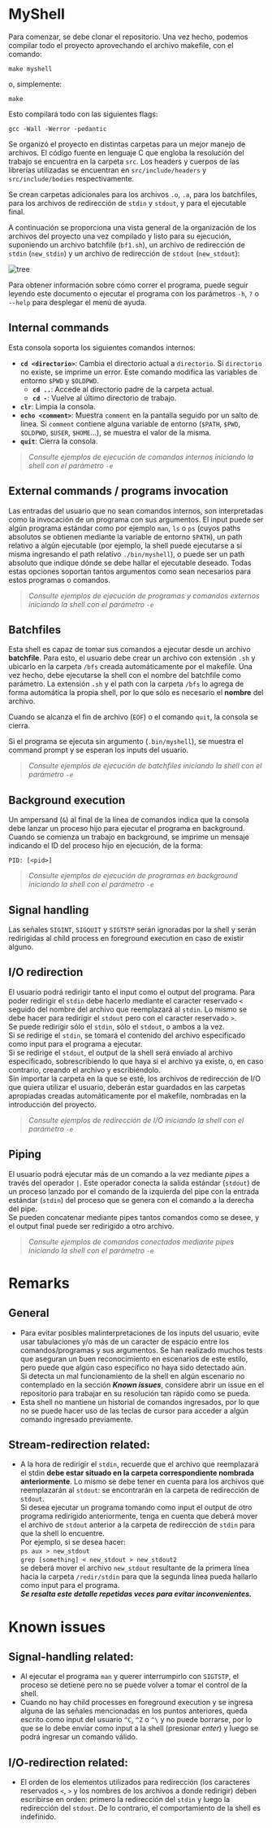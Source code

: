 # MyShell

Para comenzar, se debe clonar el repositorio. Una vez hecho, podemos compilar todo el proyecto aprovechando el archivo makefile, con el comando:

`make myshell`

o, simplemente:

`make`

Esto compilará todo con las siguientes flags:

`gcc -Wall -Werror -pedantic`

Se organizó el proyecto en distintas carpetas para un mejor manejo de archivos. El código fuente en lenguaje C que engloba la resolución del trabajo se encuentra en la carpeta `src`. Los headers y cuerpos de las librerías utilizadas se encuentran en `src/include/headers` y `src/include/bodies` respectivamente.

Se crean carpetas adicionales para los archivos `.o`, `.a`, para los batchfiles, para los archivos de redirección de `stdin` y `stdout`, y para el ejecutable final.

A continuación se proporciona una vista general de la organización de los archivos del proyecto una vez compilado y listo para su ejecución, suponiendo un archivo batchfile (`bf1.sh`), un archivo de redirección de `stdin` (`new_stdin`) y un archivo de redirección de `stdout` (`new_stdout`):

![tree](https://user-images.githubusercontent.com/66426042/145492464-a1487aec-cb1b-4001-9e5a-fd2d7c77ee93.png)

Para obtener información sobre cómo correr el programa, puede seguir leyendo este documento o ejecutar el programa con los parámetros `-h`, `?` o `--help` para desplegar el menú de ayuda.

## Internal commands
Esta consola soporta los siguientes comandos internos:

- **`cd <directorio>`**: Cambia el directorio actual a `directorio`. Si `directorio` no existe, se imprime un error. Este comando modifica las variables de entorno `$PWD` y  `$OLDPWD`.
    - **`cd ..`**: Accede al directorio padre de la carpeta actual.
    - **`cd -`**: Vuelve al último directorio de trabajo.
- **`clr`**: Limpia la consola.
- **`echo <comment>`**: Muestra `comment` en la pantalla seguido por un salto de línea. Si `comment` contiene alguna variable de entorno (`$PATH`, `$PWD`, `$OLDPWD`, `$USER`, `$HOME`...), se muestra el valor de la misma.
- **`quit`**: Cierra la consola.

> *Consulte ejemplos de ejecución de comandos internos iniciando la shell con el parámetro `-e`*

## External commands / programs invocation
Las entradas del usuario que no sean comandos internos, son interpretadas como la invocación de un programa con sus argumentos. El input puede ser algún programa estándar como por ejemplo `man`, `ls` o `ps` (cuyos paths absolutos se obtienen mediante la variable de entorno `$PATH`), un path relativo a algún ejecutable (por ejemplo, la shell puede ejecutarse a sí misma ingresando el path relativo `./bin/myshell`), o puede ser un path absoluto que indique dónde se debe hallar el ejecutable deseado. Todas estas opciones soportan tantos argumentos como sean necesarios para estos programas o comandos.

> *Consulte ejemplos de ejecución de programas y comandos externos iniciando la shell con el parámetro `-e`*

## Batchfiles
Esta shell es capaz de tomar sus comandos a ejecutar desde un archivo **batchfile**. Para esto, el usuario debe crear un archivo con extensión `.sh` y ubicarlo en la carpeta `/bfs` creada automáticamente por el makefile. Una vez hecho, debe ejecutarse la shell con el nombre del batchfile como parámetro. La extensión `.sh` y el path con la carpeta `/bfs` lo agrega de forma automática la propia shell, por lo que sólo es necesario el **nombre** del archivo.

Cuando se alcanza el fin de archivo (`EOF`) o el comando `quit`, la consola se cierra.

Si el programa se ejecuta sin argumento (`.bin/myshell`), se muestra el command prompt y se esperan los inputs del usuario.

> *Consulte ejemplos de ejecución de batchfiles iniciando la shell con el parámetro `-e`*

## Background execution
Un ampersand (`&`) al final de la línea de comandos indica que la consola debe lanzar un proceso hijo para ejecutar el programa en background.\
Cuando se comienza un trabajo en background, se imprime un mensaje indicando el ID del proceso hijo en ejecución, de la forma:

`PID: [<pid>]`

> *Consulte ejemplos de ejecución de programas en background iniciando la shell con el parámetro `-e`*

## Signal handling
Las señales `SIGINT`, `SIGQUIT` y `SIGTSTP` serán ignoradas por la shell y serán redirigidas al child process en foreground execution en caso de existir alguno.

## I/O redirection
El usuario podrá redirigir tanto el input como el output del programa. Para poder redirigir el `stdin` debe hacerlo mediante el caracter reservado `<` seguido del nombre del archivo que reemplazará al `stdin`. Lo mismo se debe hacer para redirigir el `stdout` pero con el caracter reservado `>`.\
Se puede redirigir sólo el `stdin`, sólo el `stdout`, o ambos a la vez.\
Si se redirige el `stdin`, se tomará el contenido del archivo especificado como input para el programa a ejecutar.\
Si se redirige el `stdout`, el output de la shell será enviado al archivo especificado, sobrescribiendo lo que haya si el archivo ya existe, o, en caso contrario, creando el archivo y escribiéndolo.\
Sin importar la carpeta en la que se esté, los archivos de redirección de I/O que quiera utilizar el usuario, deberán estar guardados en las carpetas apropiadas creadas automáticamente por el makefile, nombradas en la introducción del proyecto.

> *Consulte ejemplos de redirección de I/O iniciando la shell con el parámetro `-e`*

## Piping
El usuario podrá ejecutar más de un comando a la vez mediante *pipes* a través del operador `|`. Este operador conecta la salida estándar (`stdout`) de un proceso lanzado por el comando de la izquierda del pipe con la entrada estándar (`stdin`) del proceso que se genera con el comando a la derecha del pipe.\
Se pueden concatenar mediante pipes tantos comandos como se desee, y el output final puede ser redirigido a otro archivo.

> *Consulte ejemplos de comandos conectados mediante pipes iniciando la shell con el parámetro `-e`*

# Remarks
## General
- Para evitar posibles malinterpretaciones de los inputs del usuario, evite usar tabulaciones y/o más de un caracter de espacio entre los comandos/programas y sus argumentos. Se han realizado muchos tests que aseguran un buen reconocimiento en escenarios de este estilo, pero puede que algún caso específico no haya sido detectado aún.\
Si detecta un mal funcionamiento de la shell en algún escenario no contemplado en la sección ***Known issues***, considere abrir un issue en el repositorio para trabajar en su resolución tan rápido como se pueda.
- Esta shell no mantiene un historial de comandos ingresados, por lo que no se puede hacer uso de las teclas de cursor para acceder a algún comando ingresado previamente.
## Stream-redirection related:
- A la hora de redirigir el `stdin`, recuerde que el archivo que reemplazará el stdin **debe estar situado en la carpeta correspondiente nombrada anteriormente**. Lo mismo se debe tener en cuenta para los archivos que reemplazarán al `stdout`: se encontrarán en la carpeta de redirección de `stdout`.\
Si desea ejecutar un programa tomando como input el output de otro programa redirigido anteriormente, tenga en cuenta que deberá mover el archivo de `stdout` anterior a la carpeta de redirección de `stdin` para que la shell lo encuentre.\
Por ejemplo, si se desea hacer:\
`ps aux > new_stdout`\
`grep [something] < new_stdout > new_stdout2`\
se deberá mover el archivo `new_stdout` resultante de la primera línea hacia la carpeta `/redir/stdin` para que la segunda línea pueda hallarlo como input para el programa.\
***Se resalta este detalle repetidas veces para evitar inconvenientes.***

# Known issues
## Signal-handling related:
- Al ejecutar el programa `man` y querer interrumpirlo con `SIGTSTP`, el proceso se detiene pero no se puede volver a tomar el control de la shell.
- Cuando no hay child processes en foreground execution y se ingresa alguna de las señales mencionadas en los puntos anteriores, queda escrito como input del usuario `^C`, `^Z` o `^\` y no puede borrarse, por lo que se lo debe enviar como input a la shell (presionar *enter*) y luego se podrá ingresar un comando válido.
## I/O-redirection related:
- El orden de los elementos utilizados para redirección (los caracteres reservados `<`, `>` y los nombres de los archivos a donde redirigir) deben escribirse en orden: primero la redirección del `stdin` y luego la redirección del `stdout`. De lo contrario, el comportamiento de la shell es indefinido.
